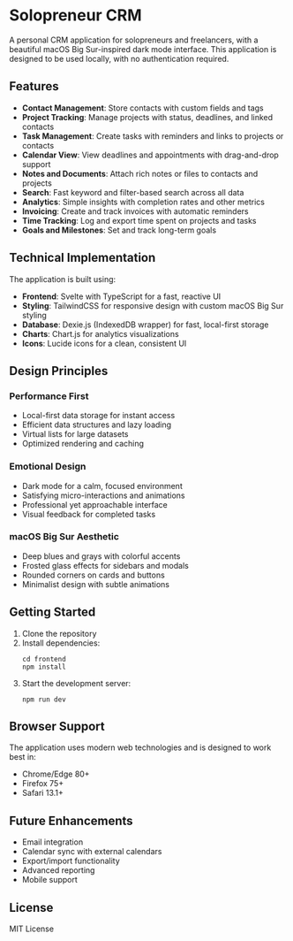 # Solopreneur CRM

A personal CRM application for solopreneurs and freelancers, with a beautiful macOS Big Sur-inspired dark mode interface. This application is designed to be used locally, with no authentication required.

## Features

- **Contact Management**: Store contacts with custom fields and tags
- **Project Tracking**: Manage projects with status, deadlines, and linked contacts
- **Task Management**: Create tasks with reminders and links to projects or contacts
- **Calendar View**: View deadlines and appointments with drag-and-drop support
- **Notes and Documents**: Attach rich notes or files to contacts and projects
- **Search**: Fast keyword and filter-based search across all data
- **Analytics**: Simple insights with completion rates and other metrics
- **Invoicing**: Create and track invoices with automatic reminders
- **Time Tracking**: Log and export time spent on projects and tasks
- **Goals and Milestones**: Set and track long-term goals

## Technical Implementation

The application is built using:

- **Frontend**: Svelte with TypeScript for a fast, reactive UI
- **Styling**: TailwindCSS for responsive design with custom macOS Big Sur styling
- **Database**: Dexie.js (IndexedDB wrapper) for fast, local-first storage
- **Charts**: Chart.js for analytics visualizations
- **Icons**: Lucide icons for a clean, consistent UI

## Design Principles

### Performance First

- Local-first data storage for instant access
- Efficient data structures and lazy loading
- Virtual lists for large datasets
- Optimized rendering and caching

### Emotional Design

- Dark mode for a calm, focused environment
- Satisfying micro-interactions and animations
- Professional yet approachable interface
- Visual feedback for completed tasks

### macOS Big Sur Aesthetic

- Deep blues and grays with colorful accents
- Frosted glass effects for sidebars and modals
- Rounded corners on cards and buttons
- Minimalist design with subtle animations

## Getting Started

1. Clone the repository
2. Install dependencies:
   ```
   cd frontend
   npm install
   ```
3. Start the development server:
   ```
   npm run dev
   ```

## Browser Support

The application uses modern web technologies and is designed to work best in:

- Chrome/Edge 80+
- Firefox 75+
- Safari 13.1+

## Future Enhancements

- Email integration
- Calendar sync with external calendars
- Export/import functionality
- Advanced reporting
- Mobile support

## License

MIT License 